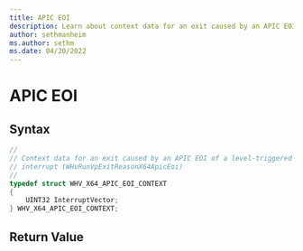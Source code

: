 ```yaml
---
title: APIC EOI
description: Learn about context data for an exit caused by an APIC EOI of a level-triggered interrupt.
author: sethmanheim
ms.author: sethm
ms.date: 04/20/2022
---
```


# APIC EOI


## Syntax
```C
//
// Context data for an exit caused by an APIC EOI of a level-triggered
// interrupt (WHvRunVpExitReasonX64ApicEoi)
//
typedef struct WHV_X64_APIC_EOI_CONTEXT
{
    UINT32 InterruptVector;
} WHV_X64_APIC_EOI_CONTEXT;
```

## Return Value
